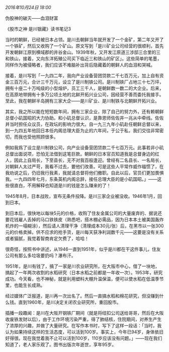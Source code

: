 _2016年10月24日 18:00_

伪股神的破灭——血泪财富

《股市之神 是川银藏》读书笔记3   

当时的朝鲜，已经被日本占领。是川去朝鲜当年就开发了一个金矿，第二年又开了一个铁矿，然后又收购了一个矿山。原文写到「是川矿业公司经营的很顺利，首先开发朝鲜江原到横域郡的井谷金山。1939年秋，又开发江原道三涉邸三合里的三和铁山，接着，又向东洋拓殖公司买下临近三和铁山的矿区」。这些简单的笔墨，同样作为被侵略者，我们应该不难脑补出背后隐藏着的朝鲜人的血泪和哭喊。

接着，是川写到「一九四二年，我向产业设备营团贷款二千七百万元，加上自有资金三百万元，合计三千万元，设立了是川制铁公司。是川制铁厂占地三十七万坪，拥有十座二十万吨级的小型熔炉，员工三千人，是朝鲜数一数二的大企业。后来，在高原地带拥有十多万公顷土地的北鲜开拓兴业公司，因经营不善而委托我接手。至此，我在朝鲜半岛拥有三家大企——是川矿业、是川制铁与北朝鲜开拓兴业。

其实，我之所以能在短短数年间，拥有三家企业，除了自己的努力外，还有赖朝鲜总督小矶国昭的大力协助。和小矶总督认识，是靠恩师佐佐井一兆从中牵线。佐佐井当时担任众议员，在政坛的影响力很大。自一九三九年小矶赴任朝鲜总督以来，到一九四五年他回日本任内阁总理大臣为止的六年间，于公于私，我们交往非常密切，而我也受他照顾很多。  

例如我爲了设立是川制铁公司，向产业设备营团贷款二千七百万元。此事若非小矶总督出面说项，恐怕无法借到这笔巨款。朝鲜的日本官员知道我是总督身边的红人，因此上自局长，下至县长，无不对我百般逢迎。曾经有二名县长、一名局长，对朝鲜人太过严苛，我看不过去，要他们改善。可是这些人平常作威作福惯了，在我劝说之后，仍旧我行我素，我就请总督将他们撤职。自此以后，官员们更加畏惧我。一九四四年七月，东条英机内阁总辞，接任总理大臣的是小矶国昭。」——这些很直白，不用解释也知道是川的钱是怎么赚来的了！

1945年8月，日本战败，宣布无条件投降。是川三家企业被没收。1946年1月，回到日本。

到日本后，很快地以每块5元的价格，收购了住友金属公司的大量废弃的、据说还要花钱雇人丢掉的马口铁铁皮（熟悉吧，搭木棚必需品，因为日本本土被美国轰炸机炸的一塌糊涂），然后请人清理干净（清理成本30元/张）后，在黑市以一张300元的价格卖掉。供不应求的抢手货，是川每天获净利润数千元——这要是没有关系或者猫腻，我觉着智商肯定欠费了，哈哈！

很奇怪，按照书中讲述，从1946一直到1951年，似乎是川都在干这件事儿，住友公司有那么多垃圾要扔吗？瀑布汗。

1951年，是川有钱了，搞了一家是川农业研究所，在大阪市中心，借了一块地，搞起了一年两次收割的水稻研究（日本水稻之前都是一年收一次）。1953年，研究成功。今天看，也不神秘，就是利用塑料大棚升温保温，便可以使水稻在低温季节里，也能生长成熟。

经过媒体广泛报道，是川再一次出名了。然后一直搞水稻和棉花研究，但没赚到什么钱。直到1960年，是川决定关闭农业研究所，重回股市。

插播一段趣闻：是川在大阪开钢铁厂期间（就是将纽扣公司送给哥哥，然后在大阪收废铁发财以后），由于工作环境污染严重，得了肺结核，住院期间，对养生产生了浓厚的兴趣，并做了大量研究。在写作本书时，写下了这样一段话：「当时，我认为如果持续这样的生活态度，可以活到100岁。事实上，今年已94岁，身体依旧好得很。现在我觉着我不止可以活到100岁，110岁应该没有问题。」——现在我们知道了，老人家乐观了。图书出版次年逝世，享年95岁。